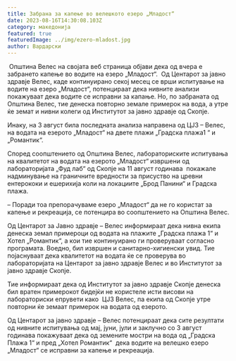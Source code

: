 ```yaml
---
title: Забрана за капење во велешкото езеро „Младост“
date: 2023-08-16T14:30:08.103Z
category: македонија
featured: true
featuredImage: ../img/ezero-mladost.jpg
author: Вардарски
---
```

<!--StartFragment-->

 Општина Велес на својата веб страница објави дека од вчера е забрането капење во водите на езеро „Младост“.  Од Центарот за јавно здравје Велес, каде континуирано секој месец се врши испитување на водите на езеро „Младост“, потенцираат дека нивните анализи покажуваат дека водите се исправни за капање. Но, по забраната од Општина Велес, тие денеска повторно земале примерок на вода, а утре ќе земат и нивни колеги од Институтот за јавно здравје од Скопје.

Инаку, на 3 август била последната анализа направена од ЦЈЗ – Велес, на водата на езерото „Младост“ на двете плажи „Градска плажа1 “ и „Романтик“.  

Според соопштението од Општина Велес, лабораториските испитувања на квалитетот на водата на езерото „Младост“ извршени од лабораторијата „Фуд лаб“ од Скопје на 11 август годинава  покажале надминување на граничните вредности за присуство на цревни ентерококи и ешерихија коли на локациите „Брод Панини“ и Градска плажа.

– Поради тоа препорачуваме езеро „Младост“ да не го користат за капење и рекреација, се потенцира во соопштението на Општина Велес.

Oд Центарот за Јавно здравје – Велес информираат дека нивна екипа денеска земал примероци од водата на плажите „Градска плажа 1“ и Хотел „Романтик“, а кои тие континуирано ги проверуваат согласно програмата. Воедно, бил извршен и санитарно-хигиенски увид. Тие појаснуваат дека квалитетот на водата ќе се проверува во лабораторијата на Центарот за јавно здравје Велес и во Институтот за јавно здравје Скопје.

Тие информираат дека од Институтот за јавно здравје Скопје денеска бил вратен примерокот бидејќи не користеле исти висови на лабораториски епрувети како  ЦЈЗ Велес, па екипа од Скопје утре повторни ќе земаат примерок на водата од езерото.

Од Центарот за јавно здравје – Велес потенцираат дека сите резултати од нивните испитувања од мај, јуни, јули и заклучно со 3 август годинава покажуваат дека од земените мостри на вода од „Градска Плажа 1“ и пред „Хотел Романтик“  дека водите на велешко езеро „Младост“ се исправни за капење и рекреација. 

<!--EndFragment-->